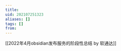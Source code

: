 ```yaml
---
title: 
uid: 202107251323
aliases: []
tags: []
from: 
---
```


[[2022年4月obsidian发布服务的阶段性总结 by 软通达]]



